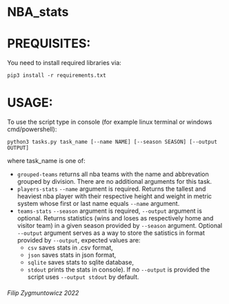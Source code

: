 # NBA_stats

# PREQUISITES:

You need to install required libraries via:
```
pip3 install -r requirements.txt
```
# USAGE:

To use the script type in console (for example linux terminal or windows cmd/powershell):
```
python3 tasks.py task_name [--name NAME] [--season SEASON] [--output OUTPUT] 
```
where task_name is one of:

  - `grouped-teams` returns all nba teams with the name and abbrevation grouped by division. There are no additional arguments for this task.
  - `players-stats` `--name` argument is required. Returns the tallest and heaviest nba player with their respective height and weight in metric system whose first or last name     equals `--name` argument.
  - `teams-stats` `--season` argument is required, `--output` argument is optional. Returns statistics (wins and loses as respectively home and visitor team) in a given season
  provided by `--season` argument. Optional `--output` argument serves as a way to store the satistics in format provided by `--output`, expected values are:
    - `csv` saves stats in .csv format,
    - `json` saves stats in json format,
    - `sqlite` saves stats to sqlite database,
    - `stdout` prints the stats in console).
  If no `--output` is provided the script uses `--output stdout` by default.

 ###### Filip Zygmuntowicz 2022
